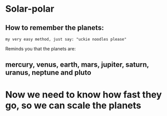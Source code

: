 # Solar-polar

## How to remember the planets:

```
my very easy method, just say: "uckie noodles please"
```

Reminds you that the planets are:

## mercury, venus, earth, mars, jupiter, saturn, uranus, neptune and pluto

# Now we need to know how fast they go, so we can scale the planets
